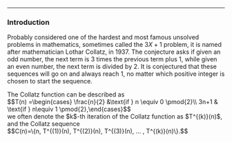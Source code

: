 ***
### Introduction
Probably considered one of the hardest and most famous unsolved problems in mathematics, sometimes called the $3X+1$ problem, it is named after mathematician Lothar Collatz, in 1937. The conjecture asks if given an odd number, the next term is 3 times the previous term plus 1, while given an even number, the next term is divided by 2. It is conjectured that these sequences will go on and always reach 1, no matter which positive integer is chosen to start the sequence.
<p/>
The Collatz function can be described as
<br/>
$$T(n) =\begin{cases} \frac{n}{2} &\text{if } n \equiv 0 \pmod{2}\\ 3n+1 & \text{if } n\equiv 1 \pmod{2},\end{cases}$$
<br>
we often denote the $k$-th iteration of the Collatz function as $T^{(k)}(n)$, and the Collatz sequence 
<br/>
$$C(n)=\{n, T^{(1)}(n), T^{(2)}(n), T^{(3)}(n), ... , T^{(k)}(n)\}.$$
<br/>

<p/><html lang="en"><head><meta http-equiv="content-type" content="text/html; charset=utf-8"><script type="text/javascript" charset="utf-8" src="https://cdn.mathjax.org/mathjax/latest/MathJax.js?config=TeX-AMS-MML_HTMLorMML,https://vincenttam.github.io/javascripts/MathJaxLocal.js"></script></head>
